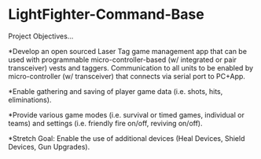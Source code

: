 # LightFighter-Command-Base

Project Objectives...

*Develop an open sourced Laser Tag game management app that can be used with programmable micro-controller-based (w/ integrated or pair transceiver) vests and taggers.  Communication to all units to be enabled by micro-controller (w/ transceiver) that connects via serial port to PC+App.

*Enable gathering and saving of player game data (i.e. shots, hits, eliminations).

*Provide various game modes (i.e. survival or timed games, individual or teams) and settings (i.e. friendly fire on/off, reviving on/off).

*Stretch Goal: Enable the use of additional devices (Heal Devices, Shield Devices, Gun Upgrades).
